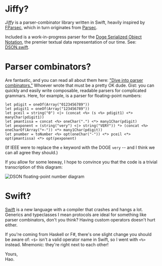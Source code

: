 # Jiffy?

*Jiffy* is a parser-combinator library written in Swift, heavily inspired by [FParsec](http://www.quanttec.com/fparsec/), which in turn originates from [Parsec](http://legacy.cs.uu.nl/daan/parsec.html). 

Included is a work-in-progress parser for the [Doge Serialized Object Notation](http://dogeon.org/), the premier textual data representation of our time. See: [DSON.swift](https://github.com/hlian/jiffy/blob/master/Jiffy/DSON.swift).

# Parser combinators?

Are fantastic, and you can read all about them here: ["Dive into parser combinators."](http://blog.fogcreek.com/fparsec/)    Whoever wrote that must be a pretty OK dude. Gist: you can quickly and easily write composable, readable parsers for complicated grammars. Here, for example, is a parser for floating-point numbers:

    let pdigit = oneOf(Array("0123456789"))
    let pdigit1 = oneOf(Array("123456789"))
    let pceil = string("0") <|> (concat <%> (s <%> pdigit1) <*> manyChar(pdigit1))
    let pmantissa = concat <%> oneChar(".") <*> many1Char(pdigit)
    let pexponent = (string("very") <|> string("VERY")) *> (concat <%> oneCharOf(Array("+-")) <*> many1Char(pdigit))
    let pnumber = toNumber <%> opt(oneChar("-")) <*> pceil <*> opt(pmantissa) <*> opt(pexponent)
    
(If IEEE were to replace the `e` keyword with the DOGE `very` -- and I think we can all agree they should.)

If you allow for some leeway, I hope to convince you that the code is a trivial transcription of this diagram:

![DSON floating-point number diagram](http://i.imgur.com/bHhToCN.png)

# Swift?

[Swift](http://haskell.org/) is a new language with a compiler that crashes and hangs a lot.
Generics and typeclasses I mean protocols are ideal for something like parser combinators, don't you think? Having custom operators doesn't hurt either.

If you're coming from Haskell or F#, there's one slight change you should be aware of: `<$>` isn't a valid operator name in Swift, so I went with `<%>` instead. Mnemonic: they're right next to each other!

Yours,<br>
Hao.
